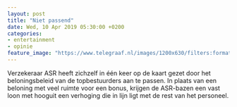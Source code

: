 ```yaml
---
layout: post
title: "Niet passend"
date: Wed, 10 Apr 2019 05:30:00 +0200
categories: 
- entertainment 
- opinie 
feature_image: "https://www.telegraaf.nl/images/1200x630/filters:format(jpeg):quality(80)/cdn-kiosk-api.telegraaf.nl/031d7d04-5b09-11e9-b673-0255c322e81b.png"
---
```


<p class="intro">Verzekeraar ASR heeft zichzelf in één keer op de kaart gezet door het beloningsbeleid van de topbestuurders aan te passen. In plaats van een beloning met veel ruimte voor een bonus, krijgen de ASR-bazen een vast loon met hooguit een verhoging die in lijn ligt met de rest van het personeel.</p>
